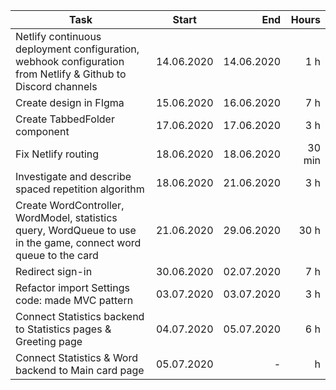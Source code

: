 | Task     | Start            | End  | Hours |
| ------------- |:-------------:| -----:| -----:|
| Netlify continuous deployment configuration, webhook configuration from Netlify & Github to Discord channels | 14.06.2020 | 14.06.2020 | 1 h |
| Create design in FIgma | 15.06.2020  | 16.06.2020 | 7 h |
| Create TabbedFolder component  | 17.06.2020  | 17.06.2020 | 3 h |
| Fix Netlify routing  | 18.06.2020  | 18.06.2020 | 30 min |
| Investigate and describe spaced repetition algorithm  | 18.06.2020  | 21.06.2020 | 3 h |
| Create WordController, WordModel, statistics query, WordQueue to use in the game, connect word queue to the card  | 21.06.2020  | 29.06.2020 | 30 h |
| Redirect sign-in  | 30.06.2020  | 02.07.2020 | 7 h |
| Refactor import Settings code: made MVC pattern | 03.07.2020  | 03.07.2020 | 3 h |git push 
| Connect Statistics backend to Statistics pages & Greeting page | 04.07.2020  | 05.07.2020 | 6 h |
| Connect Statistics & Word backend to Main card page | 05.07.2020  | - | h |
